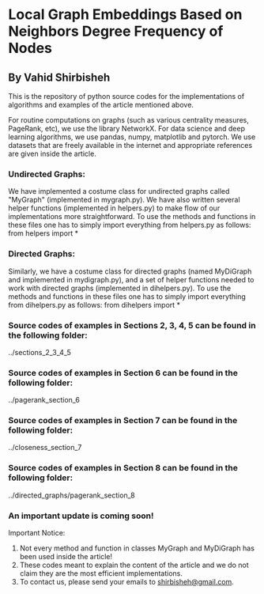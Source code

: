 # Local Graph Embeddings Based on Neighbors Degree Frequency of Nodes
## By Vahid Shirbisheh

This is the repository of python source codes for the implementations of algorithms and examples of the article mentioned above. 

For routine computations on graphs (such as various centrality measures, PageRank, etc), we use the library NetworkX. 
For data science and deep learning algorithms, we use pandas, numpy, matplotlib and pytorch. 
We use datasets that are freely available in the internet and appropriate references are given inside the article.
 
### Undirected Graphs:
We have implemented a costume class for undirected graphs called "MyGraph" (implemented in mygraph.py).
We have also written several helper functions (implemented in helpers.py) to make flow of our implementations more straightforward.
To use the methods and functions in these files one has to simply import everything from helpers.py as follows:
from helpers import * 
### Directed Graphs:
Similarly, we have a costume class for directed graphs (named MyDiGraph and implemented in mydigraph.py), 
and a set of helper functions needed to work with directed graphs (implemented in dihelpers.py).
To use the methods and functions in these files one has to simply import everything from dihelpers.py as follows:
from dihelpers import * 

### Source codes of examples in Sections 2, 3, 4, 5 can be found in the following folder:

../sections_2_3_4_5

### Source codes of examples in Section 6 can be found in the following folder:

../pagerank_section_6

### Source codes of examples in Section 7 can be found in the following folder:

../closeness_section_7

### Source codes of examples in Section 8 can be found in the following folder:
../directed_graphs/pagerank_section_8

### An important update is coming soon!

Important Notice:
1. Not every method and function in classes MyGraph and MyDiGraph has been used inside the article!
2. These codes meant to explain the content of the article and we do not claim they are the most efficient implementations.  
3. To contact us, please send your emails to shirbisheh@gmail.com. 